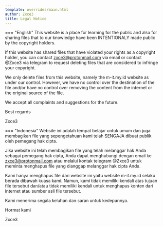 ```yaml
---
template: overrides/main.html
author: Zxce3
title: Legal Notice
---
```


=== "English"
	This website is a place for learning for the public and also for sharing files that to our knowledge have been INTENTIONALY made public by the copyright holders.

If this website has shared files that have violated your rights as a copyright holder, you can contact zxce3@protonmail.com via email or contact @Zxce3 via telegram to request deleting files that are considered to infringe your copyright.

We only delete files from this website, namely the m-it.my.id website as under our control. However, we have no control over the destination of the file and/or have no control over removing the content from the internet or the original source of the file.

We accept all complaints and suggestions for the future.

Best regards

Zxce3

=== "Indonesia"
	Website ini adalah tempat belajar untuk umum dan juga membagikan file yang sepengetahuan kami telah SENGAJA dibuat publik oleh pemegang hak cipta.

Jika website ini telah membagikan file yang telah melanggar hak Anda sebagai pemegang hak cipta, Anda dapat menghubungi dengan email ke zxce3@protonmail.com atau melalui kontak telegram @Zxce3 untuk meminta menghapus file yang dianggap melanggar hak cipta Anda.

Kami hanya menghapus file dari website ini yaitu website m-it.my.id selaku berada dibawah kuasa kami. Namun, kami tidak memiliki kendali atas tujuan file tersebut dan/atau tidak memiliki kendali untuk menghapus konten dari internet atau sumber asli file tersebut. 

Kami menerima segala keluhan dan saran untuk kedepannya.

Hormat kami

Zxce3
